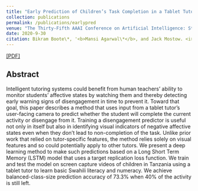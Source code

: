 ```yaml
---
title: "Early Prediction of Children’s Task Completion in a Tablet Tutor using Visual Features"
collection: publications
permalink: /publications/earlypred
venue: "The Thirty-Fifth AAAI Conference on Artificial Intelligence: Student Abstract. AAAI 2021"
date: 2020-9-30
citation: Bikram Boote\*, '<b>Mansi Agarwal\*</b>, and Jack Mostow. <i>The Thirty-Fifth AAAI Conference on Artificial Intelligence: Student Abstract</i>. <b>AAAI 2021</b>.'
---
```


[[PDF]](https://arxiv.org/pdf/2010.12810.pdf)

## Abstract
Intelligent tutoring systems could benefit from human teachers’ ability to monitor students’ affective states by watching them and thereby detecting early warning signs of disengagement in time to prevent it. Toward that goal, this paper describes a method that uses input from a tablet tutor’s user-facing camera to predict whether the student will complete the current activity or disengage from it. Training a disengagement predictor is useful not only in itself but also in identifying visual indicators of negative affective states even when they don’t lead to non-completion of the task. Unlike prior work that relied on tutor-specific features, the method relies solely on visual features and so could potentially apply to other tutors. We present a deep learning method to make such predictions based on a Long Short Term Memory (LSTM) model that uses a target replication loss function. We train and test the model on screen capture videos of children in Tanzania using a tablet tutor to learn basic Swahili literacy and numeracy. We achieve balanced-class-size prediction accuracy of 73.3% when 40% of the activity is still left.
